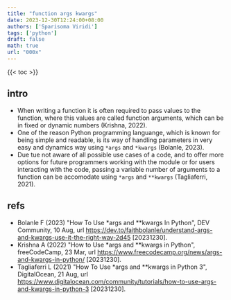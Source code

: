 ```yaml
---
title: "function args kwargs"
date: 2023-12-30T12:24:00+08:00
authors: ['Sparisoma Viridi']
tags: ['python']
draft: false
math: true
url: "000x"
---
```

{{< toc >}}


## intro
+ When writing a function it is often required to pass values to the function, where this values are called function arguments, which can be in fixed or dynamic numbers (Krishna, 2022).
+ One of the reason Python programming languange, which is known for being simple and readable, is its way of handling parameters in very easy and dynamics way using `*args` and `*kwargs` (Bolanle, 2023).
+ Due tue not aware of all possible use cases of a code, and to offer more options for future programmers working with the module or for users interacting with the code, passing a variable number of arguments to a function can be accomodate using `*args` and `**kwargs` (Tagliaferri, 2021). 


## refs
+ Bolanle F (2023) "How To Use \*args and \*\*kwargs In Python", DEV Community, 10 Aug, url https://dev.to/faithbolanle/understand-args-and-kwargs-use-it-the-right-way-2d45 [20231230].
+ Krishna A (2022) "How to Use \*args and \*\*kwargs in Python", freeCodeCamp, 23 Mar, url https://www.freecodecamp.org/news/args-and-kwargs-in-python/ [20231230].
+ Tagliaferri L (2021) "How To Use \*args and \*\*kwargs in Python 3", DigitalOcean, 21 Aug, url https://www.digitalocean.com/community/tutorials/how-to-use-args-and-kwargs-in-python-3 [20231230].
